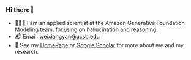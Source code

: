 ### Hi there👋

- 👨🏻‍💻 I am an applied scientist at the Amazon Generative Foundation Modeling team, focusing on hallucination and reasoning.
- 📬 Email: [weixiangyan@ucsb.edu](mailto:weixiangyan@ucsb.edu)
- 📃 See my [HomePage](https://weixiangyan.github.io/) or [Google Scholar](https://scholar.google.com/citations?user=SCHOLAR_ID&user=SsCHL58AAAAJ) for more about me and my research.
